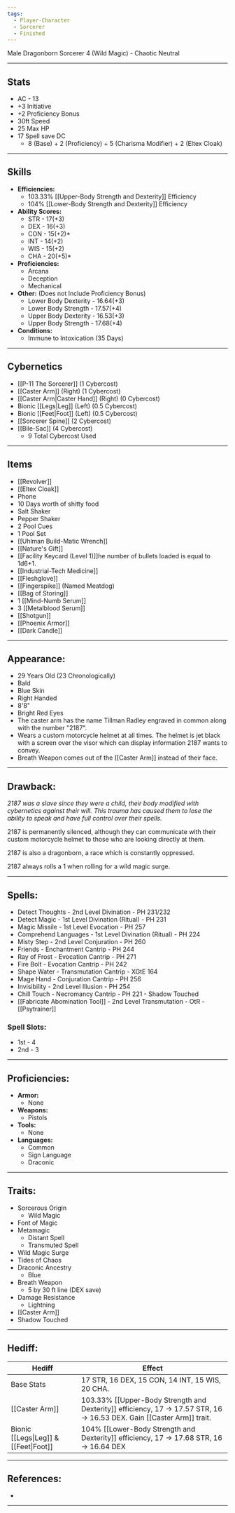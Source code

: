 ```yaml
---
tags:
  - Player-Character
  - Sorcerer
  - Finished
---
```

Male Dragonborn Sorcerer 4 (Wild Magic) - Chaotic Neutral
********
## Stats
- AC - 13
- +3 Initiative
- +2 Proficiency Bonus
- 30ft Speed
- 25 Max HP
- 17 Spell save DC
	- 8 (Base) + 2 (Proficiency) + 5 (Charisma Modifier) + 2 (Eltex Cloak)
********
## Skills
- **Efficiencies:**
	- 103.33% [[Upper-Body Strength and Dexterity]] Efficiency
	- 104% [[Lower-Body Strength and Dexterity]] Efficiency
- **Ability Scores:**
	- STR - 17(+3)
	- DEX - 16(+3)
	- CON - 15(+2)*
	- INT - 14(+2)
	- WIS - 15(+2)
	- CHA - 20(+5)*
- **Proficiencies:**
	- Arcana
	- Deception
	- Mechanical 
- **Other:** (Does not Include Proficiency Bonus)
	- Lower Body Dexterity - 16.64(+3)
	- Lower Body Strength - 17.57(+4)
	- Upper Body Dexterity - 16.53(+3)
	- Upper Body Strength - 17.68(+4)
- **Conditions:**
	- Immune to Intoxication (35 Days)
********
## Cybernetics
- [[P-11 The Sorcerer]] (1 Cybercost)
- [[Caster Arm]] (Right) (1 Cybercost)
- [[Caster Arm|Caster Hand]] (Right) (0 Cybercost)
- Bionic [[Legs|Leg]] (Left) (0.5 Cybercost)
- Bionic [[Feet|Foot]] (Left) (0.5 Cybercost)
- [[Sorcerer Spine]] (2 Cybercost)
- [[Bile-Sac]] (4 Cybercost)
	- 9 Total Cybercost Used
********
## Items
- [[Revolver]]
- [[Eltex Cloak]]
- Phone
- 10 Days worth of shitty food
- Salt Shaker
- Pepper Shaker
- 2 Pool Cues
- 1 Pool Set
- [[Uhlman Build-Matic Wrench]]
- [[Nature's Gift]]
- [[Facility Keycard (Level 1)]]he number of bullets loaded is equal to 1d6+1. 
- [[Industrial-Tech Medicine]]
- [[Fleshglove]]
- [[Fingerspike]] (Named Meatdog)
- [[Bag of Storing]]
- 1 [[Mind-Numb Serum]]
- 3 [[Metalblood Serum]]
- [[Shotgun]]
- [[Phoenix Armor]]
- [[Dark Candle]]
********
## Appearance:
- 29 Years Old (23 Chronologically)
- Bald
- Blue Skin
- Right Handed
- 8'8"
- Bright Red Eyes
- The caster arm has the name Tillman Radley engraved in common along with the number "2187".
- Wears a custom motorcycle helmet at all times. The helmet is jet black with a screen over the visor which can display information 2187 wants to convey.
- Breath Weapon comes out of the [[Caster Arm]] instead of their face.

********
## Drawback:
*2187 was a slave since they were a child, their body modified with cybernetics against their will. This trauma has caused them to lose the ability to speak and have full control over their spells.*

2187 is permanently silenced, although they can communicate with their custom motorcycle helmet to those who are looking directly at them.

2187 is also a dragonborn, a race which is constantly oppressed.

2187 always rolls a 1 when rolling for a wild magic surge.
********
## Spells:
- Detect Thoughts - 2nd Level Divination - PH 231/232
- Detect Magic - 1st Level Divination (Ritual) - PH 231
- Magic Missile - 1st Level Evocation - PH 257
- Comprehend Languages - 1st Level Divination (Ritual) - PH 224
- Misty Step - 2nd Level Conjuration - PH 260
- Friends - Enchantment Cantrip - PH 244
- Ray of Frost - Evocation Cantrip - PH 271
- Fire Bolt - Evocation Cantrip - PH 242
- Shape Water - Transmutation Cantrip - XGtE 164
- Mage Hand - Conjuration Cantrip - PH 256
- Invisibility - 2nd Level Illusion - PH 254
- Chill Touch - Necromancy Cantrip - PH 221 - Shadow Touched
- [[Fabricate Abomination Tool]] - 2nd Level Transmutation - OtR - [[Psytrainer]]
### Spell Slots:
- 1st - 4
- 2nd - 3
********
## Proficiencies:
- **Armor:**
	- None
- **Weapons:**
	- Pistols
- **Tools:**
	- None
- **Languages:**
	- Common
	- Sign Language
	- Draconic
********
## Traits:
- Sorcerous Origin
	- Wild Magic
- Font of Magic
- Metamagic
	- Distant Spell
	- Transmuted Spell
- Wild Magic Surge
- Tides of Chaos
- Draconic Ancestry
	- Blue
- Breath Weapon
	- 5 by 30 ft line (DEX save)
- Damage Resistance
	- Lightning
- [[Caster Arm]]
- Shadow Touched
********
## Hediff:

| Hediff                                | Effect                                                                                                                 |
| ------------------------------------- | ---------------------------------------------------------------------------------------------------------------------- |
| Base Stats                            | 17 STR, 16 DEX, 15 CON, 14 INT, 15 WIS, 20 CHA.                                                                        |
| [[Caster Arm]]                        | 103.33% [[Upper-Body Strength and Dexterity]] efficiency, 17 -> 17.57 STR, 16 -> 16.53 DEX. Gain [[Caster Arm]] trait. |
| Bionic [[Legs\|Leg]] & [[Feet\|Foot]] | 104% [[Lower-Body Strength and Dexterity]] efficiency, 17 -> 17.68 STR,    16 -> 16.64 DEX                             |

********
## References:
- 
********